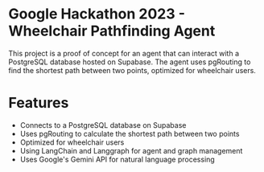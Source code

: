 # Google Hackathon 2023 - Wheelchair Pathfinding Agent
This project is a proof of concept for an agent that can interact with a PostgreSQL database hosted on Supabase. The agent uses pgRouting to find the shortest path between two points, optimized for wheelchair users.
# Features
- Connects to a PostgreSQL database on Supabase
- Uses pgRouting to calculate the shortest path between two points
- Optimized for wheelchair users
- Using LangChain and Langgraph for agent and graph management
- Uses Google's Gemini API for natural language processing